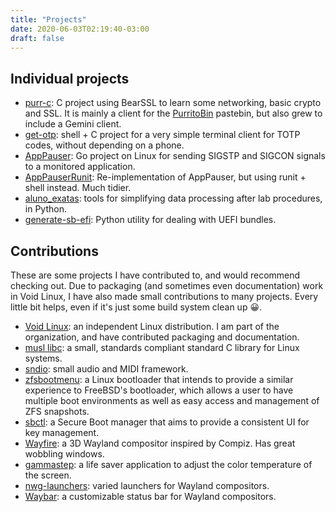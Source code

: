 ```yaml
---
title: "Projects"
date: 2020-06-03T02:19:40-03:00
draft: false
---
```


## Individual projects

- [purr-c](https://github.com/ericonr/purr-c): C project using BearSSL to learn
  some networking, basic crypto and SSL. It is mainly a client for the
  [PurritoBin](https://github.com/PurritoBin/PurritoBin) pastebin, but also
  grew to include a Gemini client.
- [get-otp](https://github.com/ericonr/get-otp): shell + C project for a very
  simple terminal client for TOTP codes, without depending on a phone.
- [AppPauser](https://github.com/ericonr/AppPauser): Go project on Linux for
  sending SIGSTP and SIGCON signals to a monitored application.
- [AppPauserRunit](https://github.com/ericonr/AppPauserRunit):
  Re-implementation of AppPauser, but using runit + shell instead. Much tidier.
- [aluno\_exatas](https://github.com/ericonr/aluno_exatas): tools for
  simplifying data processing after lab procedures, in Python.
- [generate-sb-efi](https://github.com/ericonr/generate-sb-efi): Python utility
  for dealing with UEFI bundles.

## Contributions

These are some projects I have contributed to, and would recommend checking
out. Due to packaging (and sometimes even documentation) work in Void Linux, I
have also made small contributions to many projects. Every little bit helps,
even if it's just some build system clean up 😀.

- [Void Linux](https://github.com/void-linux): an independent Linux
  distribution. I am part of the organization, and have contributed packaging
  and documentation.
- [musl libc](https://musl.libc.org): a small, standards compliant standard C
  library for Linux systems.
- [sndio](https://sndio.org): small audio and MIDI framework.
- [zfsbootmenu](https://github.com/zbm-dev/zfsbootmenu): a Linux bootloader
  that intends to provide a similar experience to FreeBSD's bootloader, which
  allows a user to have multiple boot environments as well as easy access and
  management of ZFS snapshots.
- [sbctl](https://github.com/Foxboron/sbctl): a Secure Boot manager that aims
  to provide a consistent UI for key management.
- [Wayfire](https://github.com/WayfireWM/wayfire): a 3D Wayland compositor
  inspired by Compiz. Has great wobbling windows.
- [gammastep](https://gitlab.com/chinstrap/gammastep): a life saver application
  to adjust the color temperature of the screen.
- [nwg-launchers](https://github.com/nwg-piotr/nwg-launchers): varied launchers
  for Wayland compositors.
- [Waybar](https://github.com/Alexays/Waybar): a customizable status bar for
  Wayland compositors.
